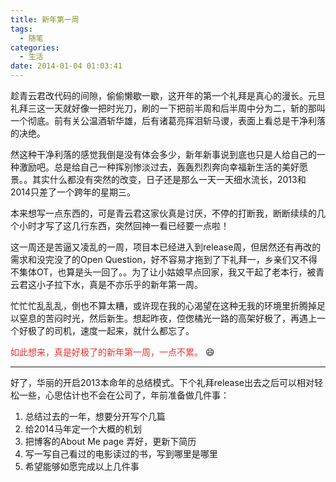 ```yaml
---
title: 新年第一周
tags:
  - 随笔
categories:
  - 生活
date: 2014-01-04 01:03:41
---
```

趁青云君改代码的间隙，偷偷懒歇一歇，这开年的第一个礼拜是真心的漫长。元旦礼拜三这一天就好像一把时光刀，刷的一下把前半周和后半周中分为二，斩的那叫一个彻底。前有关公温酒斩华雄，后有诸葛亮挥泪斩马谡，表面上看总是干净利落的决绝。

然这种干净利落的感觉我倒是没有体会多少，新年新事说到底也只是人给自己的一种激励吧。总是给自己一种挥别惨淡过去，轰轰烈烈奔向幸福新生活的美好愿景。。其实什么都没有突然的改变，日子还是那么一天一天细水流长，2013和2014只差了一个跨年的星期三。

<!--more-->

本来想写一点东西的，可是青云君这家伙真是讨厌，不停的打断我，断断续续的几个小时才写了这几行东西，突然回神一看已经要一点啦！

这一周还是苦逼又凌乱的一周，项目本已经进入到release周，但居然还有再改的需求和没完没了的Open Question，好不容易才拖到了下礼拜一，乡亲们又不得不集体OT，也算是头一回了。。为了让小姑娘早点回家，我又干起了老本行，被青云君这小子拉下水，真是不亦乐乎的新年第一周。

忙忙忙乱乱乱，倒也不算太糟，或许现在我的心渴望在这种无我的环境里折腾掉足以窒息的苦闷时光，然后新生。想起昨夜，倥偬橘光一路的高架好极了，再遇上一个好极了的司机，速度一起来，就什么都忘了。

<span style="color:#E53333;">如此想来，真是好极了的新年第一周，一点不累。</span> :smile:

---

好了，华丽的开启2013本命年的总结模式。下个礼拜release出去之后可以相对轻松一些，心思估计也不会在公司了，年前准备做几件事：

1. 总结过去的一年，想要分开写个几篇
2. 给2014马年定一个大概的机划
3. 把博客的About Me page 弄好，更新下简历
4. 写一写自己看过的电影读过的书，写到哪里是哪里
5. 希望能够如愿完成以上几件事